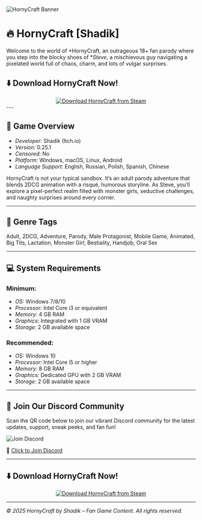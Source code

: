 <!-- 🎮 Banner Section -->
![HornyCraft Banner](https://ei.phncdn.com/videos/202208/03/412962731/original/(m=eaSaaTbaAaaaa)(mh=A0L6CNSvaMuBb2Kf)1.jpg)

# 🔥 HornyCraft [Shadik]

Welcome to the world of *HornyCraft, an outrageous 18+ fan parody where you step into the blocky shoes of **Steve*, a mischievous guy navigating a pixelated world full of chaos, charm, and lots of vulgar surprises.

## ⬇️ Download HornyCraft Now!

<div align="center">
  <a href="https://tinyurl.com/hornycraft-steam" target="_blank">
    <img src="https://img.shields.io/badge/Download%20on-Steam-green?style=for-the-badge&logo=steam" alt="Download HornyCraft from Steam">
  </a>
</div>
---

## 🧱 Game Overview

- *Developer:* Shadik (Itch.io)
- *Version:* 0.25.1
- *Censored:* No
- *Platform:* Windows, macOS, Linux, Android
- *Language Support:* English, Russian, Polish, Spanish, Chinese

HornyCraft is not your typical sandbox. It’s an adult parody adventure that blends 2DCG animation with a risqué, humorous storyline. As Steve, you’ll explore a pixel-perfect realm filled with monster girls, seductive challenges, and naughty surprises around every corner.

---

## 🔞 Genre Tags

Adult, 2DCG, Adventure, Parody, Male Protagonist, Mobile Game, Animated, Big Tits, Lactation, Monster Girl, Bestiality, Handjob, Oral Sex

---

## 💻 System Requirements

### Minimum:
- *OS:* Windows 7/8/10  
- *Processor:* Intel Core i3 or equivalent  
- *Memory:* 4 GB RAM  
- *Graphics:* Integrated with 1 GB VRAM  
- *Storage:* 2 GB available space  

### Recommended:
- *OS:* Windows 10  
- *Processor:* Intel Core i5 or higher  
- *Memory:* 8 GB RAM  
- *Graphics:* Dedicated GPU with 2 GB VRAM  
- *Storage:* 2 GB available space  

---

## 👾 Join Our Discord Community

Scan the QR code below to join our vibrant Discord community for the latest updates, support, sneak peeks, and fan fun!

![Join Discord](hornycraft_discord_qr.png)

🔗 [Click to Join Discord](https://discord.gg/t4kmCEQP2x)

---

## ⬇️ Download HornyCraft Now!

<div align="center">
  <a href="https://tinyurl.com/hornycraft-steam" target="_blank">
    <img src="https://img.shields.io/badge/Download%20on-Steam-green?style=for-the-badge&logo=steam" alt="Download HornyCraft from Steam">
  </a>
</div>

---

*© 2025 HornyCraft by Shadik – Fan Game Content. All rights reserved.*
